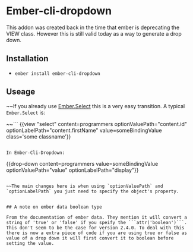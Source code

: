 # Ember-cli-dropdown

This addon was created back in the time that ember is deprecating the VIEW class. However this is still valid today as a way to generate a drop down.

## Installation

* `ember install ember-cli-dropdown`

## Useage


~~If you already use [Ember.Select](http://emberjs.com/api/classes/Ember.Select.html) this is a very easy transition. A typical `Ember.Select` is:

~~```
{{view "select" content=programmers optionValuePath="content.id" optionLabelPath="content.firstName" value=someBindingValue class='some classname'}}
```

In Ember-Cli-Dropdown:

```
{{drop-down content=programmers value=someBindingValue optionValuePath="value" optionLabelPath="display"}}
```

~~The main changes here is when using `optionValuePath` and `optionLabelPath` you just need to specify the object's property.


## A note on ember data boolean type

From the documentation of ember data. They mention it will convert a string of 'true' or 'false' if you speify the ```attr('boolean')```. This don't seem to be the case for version 2.4.0. To deal with this there is now a extra piece of code if you are using true or false as value of a drop down it will first convert it to boolean before setting the value.
